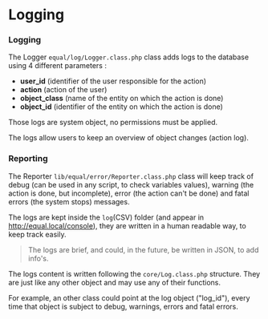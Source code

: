 # Logging

### Logging

The Logger `equal/log/Logger.class.php` class adds logs to the database using 4 different parameters :

- **user_id** (identifier of the user responsible for the action)
- **action** (action of the user)
- **object_class** (name of the entity on which the action is done)
- **object_id** (identifier of the entity on which the action is done)

Those logs are system object, no permissions must be applied.

The logs allow users to keep an overview of object changes (action log).



### Reporting

The Reporter `lib/equal/error/Reporter.class.php` class will keep track of debug (can be used in any script, to check variables values), warning (the action is done, but incomplete), error (the action can't be done) and fatal errors (the system stops) messages.

The logs are kept inside the `log`(CSV) folder (and appear in http://equal.local/console), they are written in a human readable way, to keep track easily.

> The logs are brief, and could, in the future, be written in JSON, to add info's.



The logs content is written following the `core/Log.class.php` structure. They are just like any other object and may use any of their functions.

For example, an other class could point at the log object ("log_id"), every time that object is subject to debug, warnings, errors and fatal errors.
